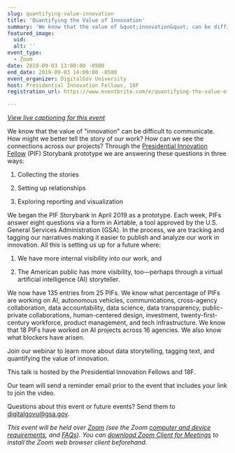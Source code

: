 ```yaml
---
slug: quantifying-value-innovation
title: 'Quantifying the Value of Innovation'
summary: 'We know that the value of &quot;innovation&quot; can be difficult to communicate&#46; How might we better tell the story of our work&#63; Join our webinar to learn more about data storytelling, tagging text and quantifying the value of innovation&#46; '
featured_image: 
  uid: 
  alt: ''
event_type: 
  - Zoom
date: 2019-09-03 13:00:00 -0500
end_date: 2019-09-03 14:00:00 -0500
event_organizer: DigitalGov University
host: Presidential Innovation Fellows, 18F
registration_url: https://www.eventbrite.com/e/quantifying-the-value-of-innovation-registration-68315857569

---
```


_[View live captioning for this event](https://www.captionedtext.com/client/event.aspx?EventID=4120016&CustomerID=321)_

We know that the value of "innovation" can be difficult to communicate. How might we better tell the story of our work? How can we see the connections across our projects? Through the [Presidential Innovation Fellow](https://www.presidentialinnovationfellows.gov/) (PIF) Storybank prototype we are answering these questions in three ways:

1) Collecting the stories

2) Setting up relationships

3) Exploring reporting and visualization

We began the PIF Storybank in April 2019 as a prototype. Each week, PIFs answer eight questions via a form in Airtable, a tool approved by the U.S. General Services Administration (GSA). In the process, we are tracking and tagging our narratives making it easier to publish and analyze our work in innovation. All this is setting us up for a future where:

1) We have more internal visibility into our work, and 

2) The American public has more visibility, too—perhaps through a virtual artificial intelligence (AI) storyteller.

We now have 135 entries from 25 PIFs. We know what percentage of PIFs are working on AI, autonomous vehicles, communications, cross-agency collaboration, data accountability, data science, data transparency, public-private collaborations, human-centered design, investment, twenty-first-century workforce, product management, and tech infrastructure. We know that 18 PIFs have worked on AI projects across 16 agencies. We also know what blockers have arisen.

Join our webinar to learn more about data storytelling, tagging text, and quantifying the value of innovation. 

This talk is hosted by the Presidential Innovation Fellows and 18F. 

Our team will send a reminder email prior to the event that includes your link to join the video. 

Questions about this event or future events? Send them to [digitalgovu@gsa.gov](mailto:digitalgovu@gsa.gov). 
  
_This event will be held over [Zoom](https://www.zoom.us/) (see the Zoom [computer and device requirements](https://support.zoom.us/hc/en-us/articles/201362023-System-Requirements-for-PC-Mac-and-Linux), and [FAQs](https://support.zoom.us/hc/en-us/sections/200277708-Frequently-Asked-Questions)). You can [download Zoom Client for Meetings](https://zoom.us/download#client_4meeting) to install the Zoom web browser client beforehand._
